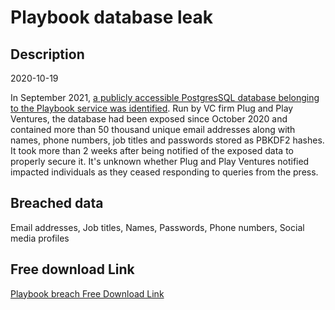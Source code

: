 # Playbook database leak

## Description

2020-10-19

In September 2021, <a href="https://www.bankinfosecurity.com/articles.php?art_id=17696" target="_blank" rel="noopener">a publicly accessible PostgresSQL database belonging to the Playbook service was identified</a>. Run by VC firm Plug and Play Ventures, the database had been exposed since October 2020 and contained more than 50 thousand unique email addresses along with names, phone numbers, job titles and passwords stored as PBKDF2 hashes. It took more than 2 weeks after being notified of the exposed data to properly secure it. It's unknown whether Plug and Play Ventures notified impacted individuals as they ceased responding to queries from the press.

## Breached data

Email addresses, Job titles, Names, Passwords, Phone numbers, Social media profiles

## Free download Link

[Playbook breach Free Download Link](https://link-to.net/1229997/578.8695268776378/dynamic/?r=aHR0cHM6Ly93d3cubWVkaWFmaXJlLmNvbS92aWV3L0x6RTd5S0x1U3JqcnV2Ri9wbGF5Ym9vay52Yy9maWxl)